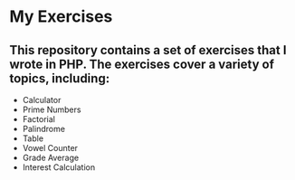 # My Exercises
## This repository contains a set of exercises that I wrote in PHP. The exercises cover a variety of topics, including:

* Calculator
* Prime Numbers
* Factorial
* Palindrome
* Table
* Vowel Counter
* Grade Average
* Interest Calculation
